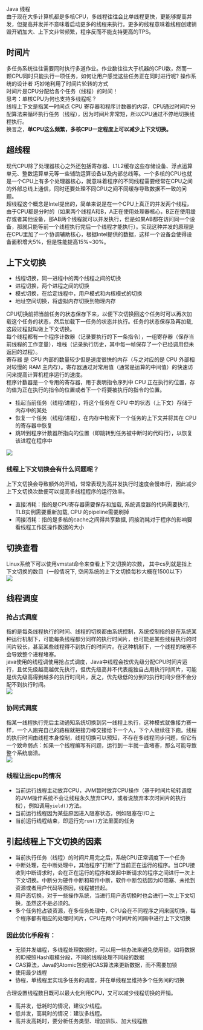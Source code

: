 Java 线程<br />由于现在大多计算机都是多核CPU，多线程往往会比单线程更快，更能够提高并发，但提高并发并不意味着启动更多的线程来执行。更多的线程意味着线程创建销毁开销加大、上下文非常频繁，程序反而不能支持更高的TPS。
<a name="SLn9V"></a>
## 时间片
多任务系统往往需要同时执行多道作业。作业数往往大于机器的CPU数，然而一颗CPU同时只能执行一项任务，如何让用户感觉这些任务正在同时进行呢? 操作系统的设计者 巧妙地利用了时间片轮转的方式<br />时间片是CPU分配给各个任务（线程）的时间！<br />思考：单核CPU为何也支持多线程呢？<br />线程上下文是指某一时间点 CPU 寄存器和程序计数器的内容，CPU通过时间片分配算法来循环执行任务（线程），因为时间片非常短，所以CPU通过不停地切换线程执行。<br />换言之，**单CPU这么频繁，多核CPU一定程度上可以减少上下文切换。**
<a name="HNVzZ"></a>
## 超线程
现代CPU除了处理器核心之外还包括寄存器、L1L2缓存这些存储设备、浮点运算单元、整数运算单元等一些辅助运算设备以及内部总线等。一个多核的CPU也就是一个CPU上有多个处理器核心，就意味着程序的不同线程需要经常在CPU之间的外部总线上通信，同时还要处理不同CPU之间不同缓存导致数据不一致的问题。<br />超线程这个概念是Intel提出的，简单来说是在一个CPU上真正的并发两个线程，由于CPU都是分时的（如果两个线程A和B，A正在使用处理器核心，B正在使用缓存或者其他设备，那AB两个线程就可以并发执行，但是如果AB都在访问同一个设备，那就只能等前一个线程执行完后一个线程才能执行）。实现这种并发的原理是 在CPU里加了一个协调辅助核心，根据Intel提供的数据，这样一个设备会使得设备面积增大5%，但是性能提高15%~30%。
<a name="cjdZd"></a>
## 上下文切换

- 线程切换，同一进程中的两个线程之间的切换
- 进程切换，两个进程之间的切换
- 模式切换，在给定线程中，用户模式和内核模式的切换
- 地址空间切换，将虚拟内存切换到物理内存

CPU切换前把当前任务的状态保存下来，以便下次切换回这个任务时可以再次加载这个任务的状态，然后加载下一任务的状态并执行。任务的状态保存及再加载, 这段过程就叫做上下文切换。<br />每个线程都有一个程序计数器（记录要执行的下一条指令），一组寄存器（保存当前线程的工作变量），堆栈（记录执行历史，其中每一帧保存了一个已经调用但未返回的过程）。<br />寄存器 是 CPU 内部的数量较少但是速度很快的内存（与之对应的是 CPU 外部相对较慢的 RAM 主内存）。寄存器通过对常用值（通常是运算的中间值）的快速访问来提高计算机程序运行的速度。<br />程序计数器是一个专用的寄存器，用于表明指令序列中 CPU 正在执行的位置，存的值为正在执行的指令的位置或者下一个将要被执行的指令的位置。

- 挂起当前任务（线程/进程），将这个任务在 CPU 中的状态（上下文）存储于内存中的某处
- 恢复一个任务（线程/进程），在内存中检索下一个任务的上下文并将其在 CPU 的寄存器中恢复
- 跳转到程序计数器所指向的位置（即跳转到任务被中断时的代码行），以恢复该进程在程序中

![](https://cdn.nlark.com/yuque/0/2022/png/396745/1650241965564-08b93938-0179-4d15-9b94-3c7ea09d79dd.png#clientId=ue824cccc-75c6-4&from=paste&id=u3c3f6d0a&originHeight=198&originWidth=826&originalType=url&ratio=1&rotation=0&showTitle=false&status=done&style=shadow&taskId=u8de47e15-d002-4b80-af10-486edd3fa34&title=)
<a name="OEGVU"></a>
### 线程上下文切换会有什么问题呢？
上下文切换会导致额外的开销，常常表现为高并发执行时速度会慢串行，因此减少上下文切换次数便可以提高多线程程序的运行效率。

- 直接消耗：指的是CPU寄存器需要保存和加载, 系统调度器的代码需要执行, TLB实例需要重新加载, CPU 的pipeline需要刷掉
- 间接消耗：指的是多核的cache之间得共享数据, 间接消耗对于程序的影响要看线程工作区操作数据的大小
<a name="KUeku"></a>
## 切换查看
Linux系统下可以使用vmstat命令来查看上下文切换的次数， 其中cs列就是指上下文切换的数目（一般情况下, 空闲系统的上下文切换每秒大概在1500以下）<br />![](https://cdn.nlark.com/yuque/0/2022/png/396745/1650241965416-52cdd4ce-654f-4cdd-890b-8481d6e7390f.png#clientId=ue824cccc-75c6-4&from=paste&id=u4ccd6350&originHeight=127&originWidth=644&originalType=url&ratio=1&rotation=0&showTitle=false&status=done&style=shadow&taskId=u3c6e5754-4d0a-4993-95fe-2e644583277&title=)
<a name="Ya69D"></a>
## 线程调度
<a name="iMKXI"></a>
### 抢占式调度
指的是每条线程执行的时间、线程的切换都由系统控制，系统控制指的是在系统某种运行机制下，可能每条线程都分同样的执行时间片，也可能是某些线程执行的时间片较长，甚至某些线程得不到执行的时间片。在这种机制下，一个线程的堵塞不会导致整个进程堵塞。<br />java使用的线程调使用抢占式调度，Java中线程会按优先级分配CPU时间片运行，且优先级越高越优先执行，但优先级高并不代表能独自占用执行时间片，可能是优先级高得到越多的执行时间片，反之，优先级低的分到的执行时间少但不会分配不到执行时间。<br />![](https://cdn.nlark.com/yuque/0/2022/png/396745/1650241965514-a2d7a432-31a9-47cd-94a9-08109d0d3bf3.png#clientId=ue824cccc-75c6-4&from=paste&id=ud95bf1d3&originHeight=439&originWidth=293&originalType=url&ratio=1&rotation=0&showTitle=false&status=done&style=shadow&taskId=u2a14bdcb-7a9e-4d7f-ae91-84fabddb562&title=)
<a name="FVqAX"></a>
### 协同式调度
指某一线程执行完后主动通知系统切换到另一线程上执行，这种模式就像接力赛一样，一个人跑完自己的路程就把接力棒交接给下一个人，下个人继续往下跑。线程的执行时间由线程本身控制，线程切换可以预知，不存在多线程同步问题，但它有一个致命弱点：如果一个线程编写有问题，运行到一半就一直堵塞，那么可能导致整个系统崩溃。<br />![](https://cdn.nlark.com/yuque/0/2022/png/396745/1650241965600-9861f867-bf2a-4e8d-a3c5-40f62cad8b5f.png#clientId=ue824cccc-75c6-4&from=paste&id=u63e47724&originHeight=432&originWidth=262&originalType=url&ratio=1&rotation=0&showTitle=false&status=done&style=shadow&taskId=ub1a9ff59-72f2-4ad8-80c9-c231f6e3697&title=)
<a name="ZMDH4"></a>
### 线程让出cpu的情况

- 当前运行线程主动放弃CPU，JVM暂时放弃CPU操作（基于时间片轮转调度的JVM操作系统不会让线程永久放弃CPU，或者说放弃本次时间片的执行权），例如调用`yield()`方法。
- 当前运行线程因为某些原因进入阻塞状态，例如阻塞在I/O上
- 当前运行线程结束，即运行完`run()`方法里面的任务
<a name="U46rK"></a>
## 引起线程上下文切换的因素

- 当前执行任务（线程）的时间片用完之后，系统CPU正常调度下一个任务
- 中断处理，在中断处理中，其他程序”打断”了当前正在运行的程序。当CPU接收到中断请求时，会在正在运行的程序和发起中断请求的程序之间进行一次上下文切换。中断分为硬件中断和软件中断，软件中断包括因为IO阻塞、未抢到资源或者用户代码等原因，线程被挂起。
- 用户态切换，对于一些操作系统，当进行用户态切换时也会进行一次上下文切换，虽然这不是必须的。
- 多个任务抢占锁资源，在多任务处理中，CPU会在不同程序之间来回切换，每个程序都有相应的处理时间片，CPU在两个时间片的间隔中进行上下文切换
<a name="C9OZ7"></a>
### 因此优化手段有：

- 无锁并发编程，多线程处理数据时，可以用一些办法来避免使用锁，如将数据的ID按照Hash取模分段，不同的线程处理不同段的数据
- CAS算法，Java的Atomic包使用CAS算法来更新数据，而不需要加锁
- 使用最少线程
- 协程，单线程里实现多任务的调度，并在单线程里维持多个任务间的切换

合理设置线程数目既可以最大化利用CPU，又可以减少线程切换的开销。

- 高并发，低耗时的情况，建议少线程。
- 低并发，高耗时的情况：建议多线程。
- 高并发高耗时，要分析任务类型、增加排队、加大线程数
